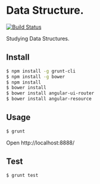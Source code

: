 Data Structure.
==========

[![Build Status](https://travis-ci.org/takecode/SampleTree.svg)](https://travis-ci.org/takecode/SampleTree)

Studying Data Structures.


Install
-------

```sh
$ npm install -g grunt-cli
$ npm install -g bower
$ npm install
$ bower install
$ bower install angular-ui-router
$ bower install angular-resource
```


Usage
-----

```sh
$ grunt
```

Open http://localhost:8888/


Test
----

```sh
$ grunt test
```
